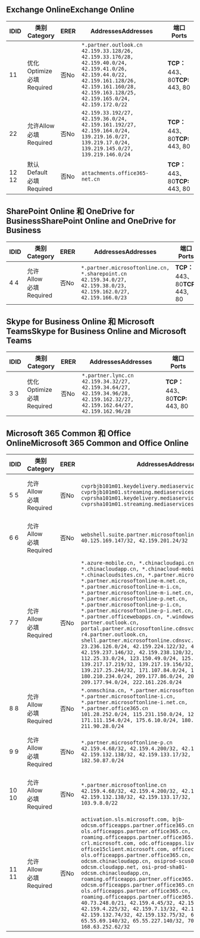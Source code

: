 <!--THIS FILE IS AUTOMATICALLY GENERATED. MANUAL CHANGES WILL BE OVERWRITTEN.-->
<!--Please contact the Office 365 Endpoints team with any questions.-->
<!--China endpoints version 2018112800-->
<!--File generated 2019-01-30 08:01:53.0525-->

## <a name="exchange-online"></a><span data-ttu-id="2daff-101">Exchange Online</span><span class="sxs-lookup"><span data-stu-id="2daff-101">Exchange Online</span></span>

<span data-ttu-id="2daff-102">ID</span><span class="sxs-lookup"><span data-stu-id="2daff-102">ID</span></span> | <span data-ttu-id="2daff-103">类别</span><span class="sxs-lookup"><span data-stu-id="2daff-103">Category</span></span> | <span data-ttu-id="2daff-104">ER</span><span class="sxs-lookup"><span data-stu-id="2daff-104">ER</span></span> | <span data-ttu-id="2daff-105">Addresses</span><span class="sxs-lookup"><span data-stu-id="2daff-105">Addresses</span></span> | <span data-ttu-id="2daff-106">端口</span><span class="sxs-lookup"><span data-stu-id="2daff-106">Ports</span></span>
-- | -------------------- | -- | --------------------------------------------------------------------------------------------------------------------------------------------------------------------------------------------------------- | ----------------
<span data-ttu-id="2daff-107">1</span><span class="sxs-lookup"><span data-stu-id="2daff-107">1</span></span> | <span data-ttu-id="2daff-108">优化</span><span class="sxs-lookup"><span data-stu-id="2daff-108">Optimize</span></span><BR><span data-ttu-id="2daff-109">必填</span><span class="sxs-lookup"><span data-stu-id="2daff-109">Required</span></span> | <span data-ttu-id="2daff-110">否</span><span class="sxs-lookup"><span data-stu-id="2daff-110">No</span></span> | `*.partner.outlook.cn`<BR>`42.159.33.128/26, 42.159.33.176/28, 42.159.40.0/24, 42.159.41.0/26, 42.159.44.0/22, 42.159.161.128/26, 42.159.161.160/28, 42.159.163.128/25, 42.159.165.0/24, 42.159.172.0/22` | <span data-ttu-id="2daff-111">**TCP：** 443、80</span><span class="sxs-lookup"><span data-stu-id="2daff-111">**TCP:** 443, 80</span></span>
<span data-ttu-id="2daff-112">2</span><span class="sxs-lookup"><span data-stu-id="2daff-112">2</span></span> | <span data-ttu-id="2daff-113">允许</span><span class="sxs-lookup"><span data-stu-id="2daff-113">Allow</span></span><BR><span data-ttu-id="2daff-114">必填</span><span class="sxs-lookup"><span data-stu-id="2daff-114">Required</span></span> | <span data-ttu-id="2daff-115">否</span><span class="sxs-lookup"><span data-stu-id="2daff-115">No</span></span> | `42.159.33.192/27, 42.159.36.0/24, 42.159.161.192/27, 42.159.164.0/24, 139.219.16.0/27, 139.219.17.0/24, 139.219.145.0/27, 139.219.146.0/24` | <span data-ttu-id="2daff-116">**TCP：** 443、80</span><span class="sxs-lookup"><span data-stu-id="2daff-116">**TCP:** 443, 80</span></span>
<span data-ttu-id="2daff-117">12 </span><span class="sxs-lookup"><span data-stu-id="2daff-117">12</span></span> | <span data-ttu-id="2daff-118">默认</span><span class="sxs-lookup"><span data-stu-id="2daff-118">Default</span></span><BR><span data-ttu-id="2daff-119">必填</span><span class="sxs-lookup"><span data-stu-id="2daff-119">Required</span></span> | <span data-ttu-id="2daff-120">否</span><span class="sxs-lookup"><span data-stu-id="2daff-120">No</span></span> | `attachments.office365-net.cn` | <span data-ttu-id="2daff-121">**TCP：** 443、80</span><span class="sxs-lookup"><span data-stu-id="2daff-121">**TCP:** 443, 80</span></span>

## <a name="sharepoint-online-and-onedrive-for-business"></a><span data-ttu-id="2daff-122">SharePoint Online 和 OneDrive for Business</span><span class="sxs-lookup"><span data-stu-id="2daff-122">SharePoint Online and OneDrive for Business</span></span>

<span data-ttu-id="2daff-123">ID</span><span class="sxs-lookup"><span data-stu-id="2daff-123">ID</span></span> | <span data-ttu-id="2daff-124">类别</span><span class="sxs-lookup"><span data-stu-id="2daff-124">Category</span></span> | <span data-ttu-id="2daff-125">ER</span><span class="sxs-lookup"><span data-stu-id="2daff-125">ER</span></span> | <span data-ttu-id="2daff-126">Addresses</span><span class="sxs-lookup"><span data-stu-id="2daff-126">Addresses</span></span> | <span data-ttu-id="2daff-127">端口</span><span class="sxs-lookup"><span data-stu-id="2daff-127">Ports</span></span>
-- | ----------------- | -- | --------------------------------------------------------------------------------------------------------------------- | ----------------
<span data-ttu-id="2daff-128">4 </span><span class="sxs-lookup"><span data-stu-id="2daff-128">4</span></span> | <span data-ttu-id="2daff-129">允许</span><span class="sxs-lookup"><span data-stu-id="2daff-129">Allow</span></span><BR><span data-ttu-id="2daff-130">必填</span><span class="sxs-lookup"><span data-stu-id="2daff-130">Required</span></span> | <span data-ttu-id="2daff-131">否</span><span class="sxs-lookup"><span data-stu-id="2daff-131">No</span></span> | `*.partner.microsoftonline.cn, *.sharepoint.cn`<BR>`42.159.34.0/27, 42.159.38.0/23, 42.159.162.0/27, 42.159.166.0/23` | <span data-ttu-id="2daff-132">**TCP：** 443、80</span><span class="sxs-lookup"><span data-stu-id="2daff-132">**TCP:** 443, 80</span></span>

## <a name="skype-for-business-online-and-microsoft-teams"></a><span data-ttu-id="2daff-133">Skype for Business Online 和 Microsoft Teams</span><span class="sxs-lookup"><span data-stu-id="2daff-133">Skype for Business Online and Microsoft Teams</span></span>

<span data-ttu-id="2daff-134">ID</span><span class="sxs-lookup"><span data-stu-id="2daff-134">ID</span></span> | <span data-ttu-id="2daff-135">类别</span><span class="sxs-lookup"><span data-stu-id="2daff-135">Category</span></span> | <span data-ttu-id="2daff-136">ER</span><span class="sxs-lookup"><span data-stu-id="2daff-136">ER</span></span> | <span data-ttu-id="2daff-137">Addresses</span><span class="sxs-lookup"><span data-stu-id="2daff-137">Addresses</span></span> | <span data-ttu-id="2daff-138">端口</span><span class="sxs-lookup"><span data-stu-id="2daff-138">Ports</span></span>
-- | -------------------- | -- | -------------------------------------------------------------------------------------------------------------------------------- | ----------------
<span data-ttu-id="2daff-139">3 </span><span class="sxs-lookup"><span data-stu-id="2daff-139">3</span></span> | <span data-ttu-id="2daff-140">优化</span><span class="sxs-lookup"><span data-stu-id="2daff-140">Optimize</span></span><BR><span data-ttu-id="2daff-141">必填</span><span class="sxs-lookup"><span data-stu-id="2daff-141">Required</span></span> | <span data-ttu-id="2daff-142">否</span><span class="sxs-lookup"><span data-stu-id="2daff-142">No</span></span> | `*.partner.lync.cn`<BR>`42.159.34.32/27, 42.159.34.64/27, 42.159.34.96/28, 42.159.162.32/27, 42.159.162.64/27, 42.159.162.96/28` | <span data-ttu-id="2daff-143">**TCP：** 443、80</span><span class="sxs-lookup"><span data-stu-id="2daff-143">**TCP:** 443, 80</span></span>

## <a name="microsoft-365-common-and-office-online"></a><span data-ttu-id="2daff-144">Microsoft 365 Common 和 Office Online</span><span class="sxs-lookup"><span data-stu-id="2daff-144">Microsoft 365 Common and Office Online</span></span>

<span data-ttu-id="2daff-145">ID</span><span class="sxs-lookup"><span data-stu-id="2daff-145">ID</span></span> | <span data-ttu-id="2daff-146">类别</span><span class="sxs-lookup"><span data-stu-id="2daff-146">Category</span></span> | <span data-ttu-id="2daff-147">ER</span><span class="sxs-lookup"><span data-stu-id="2daff-147">ER</span></span> | <span data-ttu-id="2daff-148">Addresses</span><span class="sxs-lookup"><span data-stu-id="2daff-148">Addresses</span></span> | <span data-ttu-id="2daff-149">端口</span><span class="sxs-lookup"><span data-stu-id="2daff-149">Ports</span></span>
-- | ----------------- | -- | ---------------------------------------------------------------------------------------------------------------------------------------------------------------------------------------------------------------------------------------------------------------------------------------------------------------------------------------------------------------------------------------------------------------------------------------------------------------------------------------------------------------------------------------------------------------------------------------------------------------------------------------------------------------------------------------------------------------------------------------------------------------------------------------------------------------------------------------------------------------------------------------------------------------------- | ----------------
<span data-ttu-id="2daff-150">5 </span><span class="sxs-lookup"><span data-stu-id="2daff-150">5</span></span> | <span data-ttu-id="2daff-151">允许</span><span class="sxs-lookup"><span data-stu-id="2daff-151">Allow</span></span><BR><span data-ttu-id="2daff-152">必填</span><span class="sxs-lookup"><span data-stu-id="2daff-152">Required</span></span> | <span data-ttu-id="2daff-153">否</span><span class="sxs-lookup"><span data-stu-id="2daff-153">No</span></span> | `cvprbjb101m01.keydelivery.mediaservices.chinacloudapi.cn, cvprbjb101m01.streaming.mediaservices.chinacloudapi.cn, cvprsha101m01.keydelivery.mediaservices.chinacloudapi.cn, cvprsha101m01.streaming.mediaservices.chinacloudapi.cn` | <span data-ttu-id="2daff-154">**TCP：** 443、80</span><span class="sxs-lookup"><span data-stu-id="2daff-154">**TCP:** 443, 80</span></span>
<span data-ttu-id="2daff-155">6 </span><span class="sxs-lookup"><span data-stu-id="2daff-155">6</span></span> | <span data-ttu-id="2daff-156">允许</span><span class="sxs-lookup"><span data-stu-id="2daff-156">Allow</span></span><BR><span data-ttu-id="2daff-157">必填</span><span class="sxs-lookup"><span data-stu-id="2daff-157">Required</span></span> | <span data-ttu-id="2daff-158">否</span><span class="sxs-lookup"><span data-stu-id="2daff-158">No</span></span> | `webshell.suite.partner.microsoftonline.cn`<BR>`40.125.169.147/32, 42.159.201.24/32` | <span data-ttu-id="2daff-159">**TCP：** 443、80</span><span class="sxs-lookup"><span data-stu-id="2daff-159">**TCP:** 443, 80</span></span>
<span data-ttu-id="2daff-160">7 </span><span class="sxs-lookup"><span data-stu-id="2daff-160">7</span></span> | <span data-ttu-id="2daff-161">允许</span><span class="sxs-lookup"><span data-stu-id="2daff-161">Allow</span></span><BR><span data-ttu-id="2daff-162">必填</span><span class="sxs-lookup"><span data-stu-id="2daff-162">Required</span></span> | <span data-ttu-id="2daff-163">否</span><span class="sxs-lookup"><span data-stu-id="2daff-163">No</span></span> | `*.azure-mobile.cn, *.chinacloudapi.cn, *.chinacloudapp.cn, *.chinacloud-mobile.cn, *.chinacloudsites.cn, *.partner.microsoftonline-m.cn, *.partner.microsoftonline-m.net.cn, *.partner.microsoftonline-m-i.cn, *.partner.microsoftonline-m-i.net.cn, *.partner.microsoftonline-p.net.cn, *.partner.microsoftonline-p-i.cn, *.partner.microsoftonline-p-i.net.cn, *.partner.officewebapps.cn, *.windowsazure.cn, partner.outlook.cn, portal.partner.microsoftonline.cdnsvc.com, r4.partner.outlook.cn, shell.partner.microsoftonline.cdnsvc.com`<BR>`23.236.126.0/24, 42.159.224.122/32, 42.159.233.91/32, 42.159.237.146/32, 42.159.238.120/32, 58.68.168.0/24, 112.25.33.0/24, 123.150.49.0/24, 125.65.247.0/24, 139.217.17.219/32, 139.217.19.156/32, 139.217.21.3/32, 139.217.25.244/32, 171.107.84.0/24, 180.210.232.0/24, 180.210.234.0/24, 209.177.86.0/24, 209.177.90.0/24, 209.177.94.0/24, 222.161.226.0/24` | <span data-ttu-id="2daff-164">**TCP：** 443、80</span><span class="sxs-lookup"><span data-stu-id="2daff-164">**TCP:** 443, 80</span></span>
<span data-ttu-id="2daff-165">8 </span><span class="sxs-lookup"><span data-stu-id="2daff-165">8</span></span> | <span data-ttu-id="2daff-166">允许</span><span class="sxs-lookup"><span data-stu-id="2daff-166">Allow</span></span><BR><span data-ttu-id="2daff-167">必填</span><span class="sxs-lookup"><span data-stu-id="2daff-167">Required</span></span> | <span data-ttu-id="2daff-168">否</span><span class="sxs-lookup"><span data-stu-id="2daff-168">No</span></span> | `*.onmschina.cn, *.partner.microsoftonline.net.cn, *.partner.microsoftonline-i.cn, *.partner.microsoftonline-i.net.cn, *.partner.office365.cn`<BR>`101.28.252.0/24, 115.231.150.0/24, 123.235.32.0/24, 171.111.154.0/24, 175.6.10.0/24, 180.210.229.0/24, 211.90.28.0/24` | <span data-ttu-id="2daff-169">**TCP：** 443、80</span><span class="sxs-lookup"><span data-stu-id="2daff-169">**TCP:** 443, 80</span></span>
<span data-ttu-id="2daff-170">9 </span><span class="sxs-lookup"><span data-stu-id="2daff-170">9</span></span> | <span data-ttu-id="2daff-171">允许</span><span class="sxs-lookup"><span data-stu-id="2daff-171">Allow</span></span><BR><span data-ttu-id="2daff-172">必填</span><span class="sxs-lookup"><span data-stu-id="2daff-172">Required</span></span> | <span data-ttu-id="2daff-173">否</span><span class="sxs-lookup"><span data-stu-id="2daff-173">No</span></span> | `*.partner.microsoftonline-p.cn`<BR>`42.159.4.68/32, 42.159.4.200/32, 42.159.7.156/32, 42.159.132.138/32, 42.159.133.17/32, 42.159.135.78/32, 182.50.87.0/24` | <span data-ttu-id="2daff-174">**TCP：** 443、80</span><span class="sxs-lookup"><span data-stu-id="2daff-174">**TCP:** 443, 80</span></span>
<span data-ttu-id="2daff-175">10 </span><span class="sxs-lookup"><span data-stu-id="2daff-175">10</span></span> | <span data-ttu-id="2daff-176">允许</span><span class="sxs-lookup"><span data-stu-id="2daff-176">Allow</span></span><BR><span data-ttu-id="2daff-177">必填</span><span class="sxs-lookup"><span data-stu-id="2daff-177">Required</span></span> | <span data-ttu-id="2daff-178">否</span><span class="sxs-lookup"><span data-stu-id="2daff-178">No</span></span> | `*.partner.microsoftonline.cn`<BR>`42.159.4.68/32, 42.159.4.200/32, 42.159.7.156/32, 42.159.132.138/32, 42.159.133.17/32, 42.159.135.78/32, 103.9.8.0/22` | <span data-ttu-id="2daff-179">**TCP：** 443、80</span><span class="sxs-lookup"><span data-stu-id="2daff-179">**TCP:** 443, 80</span></span>
<span data-ttu-id="2daff-180">11 </span><span class="sxs-lookup"><span data-stu-id="2daff-180">11</span></span> | <span data-ttu-id="2daff-181">允许</span><span class="sxs-lookup"><span data-stu-id="2daff-181">Allow</span></span><BR><span data-ttu-id="2daff-182">必填</span><span class="sxs-lookup"><span data-stu-id="2daff-182">Required</span></span> | <span data-ttu-id="2daff-183">否</span><span class="sxs-lookup"><span data-stu-id="2daff-183">No</span></span> | `activation.sls.microsoft.com, bjb-odcsm.officeapps.partner.office365.cn, bjb-ols.officeapps.partner.office365.cn, bjb-roaming.officeapps.partner.office365.cn, crl.microsoft.com, odc.officeapps.live.com, office15client.microsoft.com, officecdn.microsoft.com, ols.officeapps.partner.office365.cn, osi-prod-bjb01-odcsm.chinacloudapp.cn, osiprod-scus01-odcsm.cloudapp.net, osi-prod-sha01-odcsm.chinacloudapp.cn, roaming.officeapps.partner.office365.cn, sha-odcsm.officeapps.partner.office365.cn, sha-ols.officeapps.partner.office365.cn, sha-roaming.officeapps.partner.office365.cn`<BR>`40.73.248.0/21, 42.159.4.45/32, 42.159.4.50/32, 42.159.4.225/32, 42.159.7.13/32, 42.159.132.73/32, 42.159.132.74/32, 42.159.132.75/32, 65.52.98.231/32, 65.55.69.140/32, 65.55.227.140/32, 70.37.81.47/32, 168.63.252.62/32` | <span data-ttu-id="2daff-184">**TCP：** 443、80</span><span class="sxs-lookup"><span data-stu-id="2daff-184">**TCP:** 443, 80</span></span>
